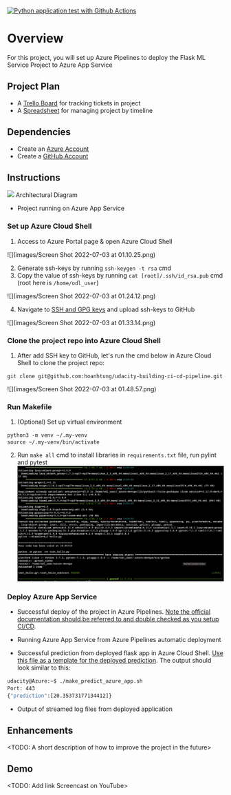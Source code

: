 [![Python application test with Github Actions](https://github.com/hoanhtung/C2-AgileDevelopmentwithAzure/actions/workflows/pythonapp.yml/badge.svg)](https://github.com/hoanhtung/C2-AgileDevelopmentwithAzure/actions/workflows/pythonapp.yml)

# Overview
For this project, you will set up Azure Pipelines to deploy the Flask ML Service Project to Azure App Service

## Project Plan

* A [Trello Board](https://trello.com/invite/b/zMa646vF/bb49c58c8ab64dd611ee56fb07d2365e/project-management-building-a-ci-cd-pipeline) for tracking tickets in project
* A [Spreadsheet](Project-Management-Template.xlsx) for managing project by timeline

## Dependencies

* Create an [Azure Account](https://portal.azure.com)
* Create a [GitHub Account](https://github.com/)

## Instructions
![](demo-pictures/architectural-diagram.png)
Architectural Diagram

* Project running on Azure App Service
### Set up Azure Cloud Shell
1. Access to Azure Portal page & open Azure Cloud Shell

![](images/Screen Shot 2022-07-03 at 01.10.25.png)

2. Generate ssh-keys by running `ssh-keygen -t rsa` cmd
3. Copy the value of ssh-keys by running `cat [root]/.ssh/id_rsa.pub` cmd (root here is `/home/odl_user`)

![](images/Screen Shot 2022-07-03 at 01.24.12.png)

4. Navigate to [SSH and GPG keys](https://github.com/settings/keys) and upload ssh-keys to GitHub

![](images/Screen Shot 2022-07-03 at 01.33.14.png)
### Clone the project repo into Azure Cloud Shell
1. After add SSH key to GitHub, let's run the cmd below in Azure Cloud Shell to clone the project repo:
```
git clone git@github.com:hoanhtung/udacity-building-ci-cd-pipeline.git
```
![](images/Screen Shot 2022-07-03 at 01.48.57.png)
### Run Makefile
1. (Optional) Set up virtual environment
```
python3 -m venv ~/.my-venv
source ~/.my-venv/bin/activate
```
2. Run `make all` cmd to install libraries in `requirements.txt` file, run pylint and pytest
![](images/p4.png)

### Deploy Azure App Service
* Successful deploy of the project in Azure Pipelines.  [Note the official documentation should be referred to and double checked as you setup CI/CD](https://docs.microsoft.com/en-us/azure/devops/pipelines/ecosystems/python-webapp?view=azure-devops).

* Running Azure App Service from Azure Pipelines automatic deployment

* Successful prediction from deployed flask app in Azure Cloud Shell.  [Use this file as a template for the deployed prediction](https://github.com/udacity/nd082-Azure-Cloud-DevOps-Starter-Code/blob/master/C2-AgileDevelopmentwithAzure/project/starter_files/flask-sklearn/make_predict_azure_app.sh).
The output should look similar to this:

```bash
udacity@Azure:~$ ./make_predict_azure_app.sh
Port: 443
{"prediction":[20.35373177134412]}
```

* Output of streamed log files from deployed application

> 

## Enhancements

<TODO: A short description of how to improve the project in the future>

## Demo 

<TODO: Add link Screencast on YouTube>
